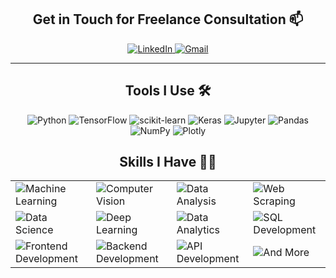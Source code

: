 <h2 align="center">Get in Touch for Freelance Consultation 📫 </h2>

<p align="center">
  <a href="https://www.linkedin.com/in/maryam-s-a40035248">
    <img src="https://img.shields.io/badge/LinkedIn-Maryam%20Sana-blue?style=flat&logo=linkedin&logoColor=white" alt="LinkedIn">
  </a>
  <a href="mailto:maryamsana411@gmail.com">
    <img src="https://img.shields.io/badge/Gmail-maryamsana411@gmail.com-red?style=flat&logo=gmail&logoColor=white" alt="Gmail">
  </a>
</p>

---

<h2 align="center"> Tools I Use 🛠️</h2>

<p align="center">
  <img src="https://img.shields.io/badge/Python-3776AB?style=flat&logo=python&logoColor=white" alt="Python">
  <img src="https://img.shields.io/badge/TensorFlow-FF6F00?style=flat&logo=tensorflow&logoColor=white" alt="TensorFlow">
  <img src="https://img.shields.io/badge/scikit--learn-F7931E?style=flat&logo=scikit-learn&logoColor=white" alt="scikit-learn">
  <img src="https://img.shields.io/badge/Keras-D00000?style=flat&logo=keras&logoColor=white" alt="Keras">
  <img src="https://img.shields.io/badge/Jupyter-F37626?style=flat&logo=jupyter&logoColor=white" alt="Jupyter">
  <img src="https://img.shields.io/badge/Pandas-150458?style=flat&logo=pandas&logoColor=white" alt="Pandas">
  <img src="https://img.shields.io/badge/NumPy-013243?style=flat&logo=numpy&logoColor=white" alt="NumPy">
  <img src="https://img.shields.io/badge/Plotly-3F4F75?style=flat&logo=plotly&logoColor=white" alt="Plotly">
</p>


<h2 align="center">Skills I Have 🤸‍♂️</h2>

<table align="center">
  <tr>
    <td><img src="https://img.shields.io/badge/Machine%20Learning-3776AB?style=flat&logo=python&logoColor=white" alt="Machine Learning"></td>
    <td><img src="https://img.shields.io/badge/Computer%20Vision-FF6F00?style=flat&logo=tensorflow&logoColor=white" alt="Computer Vision"></td>
    <td><img src="https://img.shields.io/badge/Data%20Analysis-4CAF50?style=flat&logo=pandas&logoColor=white" alt="Data Analysis"></td>
    <td><img src="https://img.shields.io/badge/Web%20Scraping-FF5722?style=flat&logo=python&logoColor=white" alt="Web Scraping"></td>
  </tr>
  <tr>
    <td><img src="https://img.shields.io/badge/Data%20Science-2196F3?style=flat&logo=python&logoColor=white" alt="Data Science"></td>
    <td><img src="https://img.shields.io/badge/Deep%20Learning-673AB7?style=flat&logo=tensorflow&logoColor=white" alt="Deep Learning"></td>
    <td><img src="https://img.shields.io/badge/Data%20Analytics-3F51B5?style=flat&logo=python&logoColor=white" alt="Data Analytics"></td>
    <td><img src="https://img.shields.io/badge/SQL%20Development-FF9800?style=flat&logo=mysql&logoColor=white" alt="SQL Development"></td>
  </tr>
  <tr>
    <td><img src="https://img.shields.io/badge/Frontend%20Development-FFEB3B?style=flat&logo=html5&logoColor=black" alt="Frontend Development"></td>
    <td><img src="https://img.shields.io/badge/Backend%20Development-FFC107?style=flat&logo=django&logoColor=black" alt="Backend Development"></td>
    <td><img src="https://img.shields.io/badge/API%20Development-00BCD4?style=flat&logo=python&logoColor=white" alt="API Development"></td>
    <td><img src="https://img.shields.io/badge/And%20More-8BC34A?style=flat&logo=python&logoColor=white" alt="And More"></td>
  </tr>
</table>
